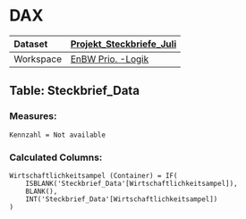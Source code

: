 



# DAX

|Dataset|[Projekt_Steckbriefe_Juli](./../Projekt_Steckbriefe_Juli.md)|
| :--- | :--- |
|Workspace|[EnBW Prio. -Logik](../../Workspaces/EnBW-Prio.--Logik.md)|

## Table: Steckbrief_Data

### Measures:


```dax
Kennzahl = Not available
```


### Calculated Columns:


```dax
Wirtschaftlichkeitsampel (Container) = IF(
	ISBLANK('Steckbrief_Data'[Wirtschaftlichkeitsampel]),
	BLANK(),
	INT('Steckbrief_Data'[Wirtschaftlichkeitsampel])
)
```

